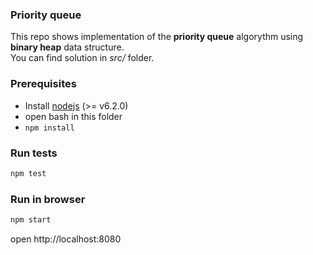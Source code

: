 ### Priority queue

This repo shows implementation of the **priority queue** algorythm using **binary heap** data structure.  
You can find solution in *src/* folder.

### Prerequisites
* Install [nodejs](https://nodejs.org/en/) (>= v6.2.0)
* open bash in this folder
* `npm install`

### Run tests
```sh
npm test
```

### Run in browser
```sh
npm start
```

open http://localhost:8080
